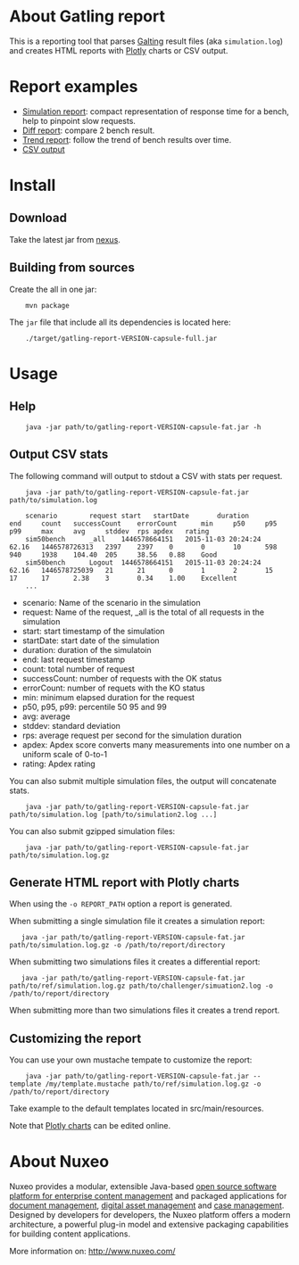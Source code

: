 # About Gatling report

This is a reporting tool that parses [Galting](http://gatling.io/) result files (aka `simulation.log`) and creates HTML 
reports with [Plotly](https://plot.ly/) charts or CSV output.


# Report examples

- [Simulation report](http://public.dev.nuxeo.com/~ben/gat-simulation/): compact representation of response time for a
bench, help to pinpoint slow requests.
- [Diff report](http://public.dev.nuxeo.com/~ben/gat-diff/): compare 2 bench result.
- [Trend report](http://public.dev.nuxeo.com/~ben/gat-trend/): follow the trend of bench results over time.
- [CSV output](http://public.dev.nuxeo.com/~ben/gat.csv)

# Install

## Download

Take the latest jar from [nexus](http://maven.nuxeo.org/nexus/#nexus-search;quick~gatling-report).

## Building from sources

Create the all in one jar:

        mvn package

The `jar` file that include all its dependencies is located here:

        ./target/gatling-report-VERSION-capsule-full.jar

# Usage

## Help

        java -jar path/to/gatling-report-VERSION-capsule-fat.jar -h

## Output CSV stats

The following command will output to stdout a CSV with stats per request.

        java -jar path/to/gatling-report-VERSION-capsule-fat.jar path/to/simulation.log
        
        scenario        request start   startDate       duration        end     count   successCount    errorCount      min     p50     p95     p99     max     avg     stddev  rps	apdex	rating
        sim50bench      _all    1446578664151   2015-11-03 20:24:24     62.16   1446578726313   2397    2397    0       0       10      598     940     1938    104.40  205     38.56	0.88	Good
        sim50bench      Logout  1446578664151   2015-11-03 20:24:24     62.16   1446578725039   21      21      0       1       2       15      17      17      2.38    3       0.34	1.00	Excellent
        ...

 - scenario: Name of the scenario in the simulation
 - request: Name of the request, _all is the total of all requests in the simulation
 - start: start timestamp of the simulation 
 - startDate: start date of the simulation
 - duration: duration of the simulatoin
 - end: last request timestamp
 - count: total number of request
 - successCount: number of requests with the OK status
 - errorCount: number of requets with the KO status
 - min: minimum elapsed duration for the request
 - p50, p95, p99: percentile 50 95 and 99
 - avg: average
 - stddev: standard deviation
 - rps: average request per second for the simulation duration
 - apdex: Apdex score converts many measurements into one number on a uniform scale of 0-to-1
 - rating: Apdex rating

You can also submit multiple simulation files, the output will concatenate stats. 

        java -jar path/to/gatling-report-VERSION-capsule-fat.jar path/to/simulation.log [path/to/simulation2.log ...]


You can also submit gzipped simulation files:

        java -jar path/to/gatling-report-VERSION-capsule-fat.jar path/to/simulation.log.gz
         

        
## Generate HTML report with Plotly charts

When using the `-o REPORT_PATH` option a report is generated.
 
When submitting a single simulation file it creates a simulation report:
 
       java -jar path/to/gatling-report-VERSION-capsule-fat.jar path/to/simulation.log.gz -o /path/to/report/directory

 
When submitting two simulations files it creates a differential report:


       java -jar path/to/gatling-report-VERSION-capsule-fat.jar path/to/ref/simulation.log.gz path/to/challenger/simuation2.log -o /path/to/report/directory

When submitting more than two simulations files it creates a trend report.


## Customizing the report

You can use your own mustache tempate to customize the report:

        java -jar path/to/gatling-report-VERSION-capsule-fat.jar --template /my/template.mustache path/to/ref/simulation.log.gz -o /path/to/report/directory

Take example to the default templates located in src/main/resources.

Note that [Plotly charts](https://plot.ly/) can be edited online.

# About Nuxeo

Nuxeo provides a modular, extensible Java-based
[open source software platform for enterprise content management](http://www.nuxeo.com/en/products/ep)
and packaged applications for
[document management](http://www.nuxeo.com/en/products/document-management),
[digital asset management](http://www.nuxeo.com/en/products/dam) and
[case management](http://www.nuxeo.com/en/products/case-management). Designed
by developers for developers, the Nuxeo platform offers a modern
architecture, a powerful plug-in model and extensive packaging
capabilities for building content applications.

More information on: <http://www.nuxeo.com/>
